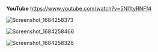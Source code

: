 **YouTube**
https://www.youtube.com/watch?v=5NI1tyRNFf4

![Screenshot_1684258373](https://github.com/ahmet-emir-cetin/flutter-todolist-mysql/assets/119484446/0ecf7b55-4623-4a6c-af7f-1ef99b397431)

![Screenshot_1684258466](https://github.com/ahmet-emir-cetin/flutter-todolist-mysql/assets/119484446/543b9a6d-e381-4e17-871f-4e00c916e272)

![Screenshot_1684258328](https://github.com/ahmet-emir-cetin/flutter-todolist-mysql/assets/119484446/33173d67-ea87-4805-bece-e0fc6186ab1c)
